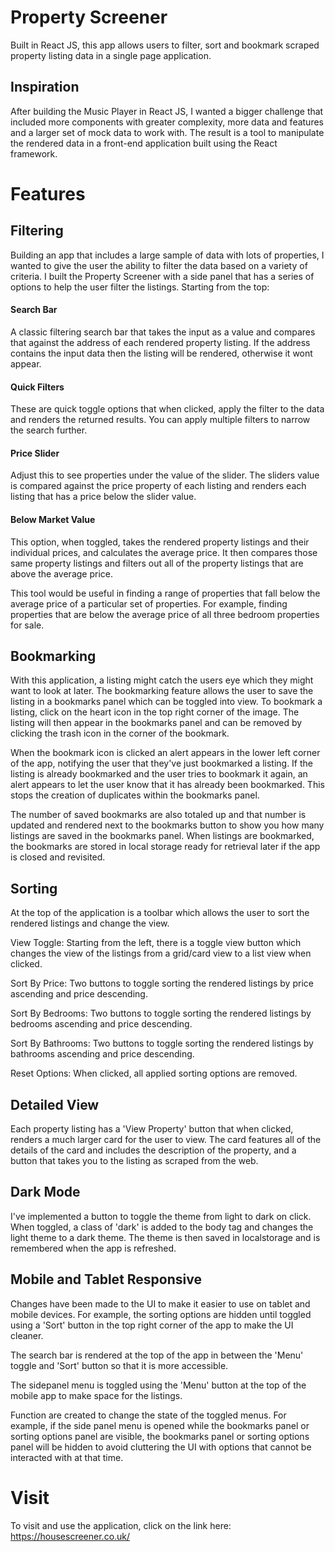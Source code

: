 # Property Screener

Built in React JS, this app allows users to filter, sort and bookmark scraped property listing data in a single page application.

## Inspiration

After building the Music Player in React JS, I wanted a bigger challenge that included more components with greater complexity, more data and features and a larger
set of mock data to work with. The result is a tool to manipulate the rendered data in a front-end application built using the React framework.

# Features

## Filtering

Building an app that includes a large sample of data with lots of properties, I wanted to give the user the ability to filter the data based on a variety of criteria. 
I built the Property Screener with a side panel that has a series of options to help the user filter the listings. Starting from the top:

#### Search Bar

A classic filtering search bar that takes the input as a value and compares that against the address of each rendered property listing. If the address contains the input
data then the listing will be rendered, otherwise it wont appear.


#### Quick Filters

These are quick toggle options that when clicked, apply the filter to the data and renders the returned results. You can apply multiple filters to narrow the search
further.

#### Price Slider

Adjust this to see properties under the value of the slider. The sliders value is compared against the price property of each listing and renders each listing that has
a price below the slider value.

#### Below Market Value

This option, when toggled, takes the rendered property listings and their individual prices, and calculates the average price. It then compares those same property
listings and filters out all of the property listings that are above the average price. 

This tool would be useful in finding a range of properties that fall below the
average price of a particular set of properties. For example, finding properties that are below the average price of all three bedroom properties for sale.

## Bookmarking

With this application, a listing might catch the users eye which they might want to look at later. The bookmarking feature allows the user to save the listing in a 
bookmarks panel which can be toggled into view. To bookmark a listing, click on the heart icon in the top right corner of the image. The listing will 
then appear in the bookmarks panel and can be removed by clicking the trash icon in the corner of the bookmark.

When the bookmark icon is clicked an alert appears in the lower left corner of the app, notifying the user that they've just bookmarked a listing. If the listing is
already bookmarked and the user tries to bookmark it again, an alert appears to let the user know that it has already been bookmarked. This stops the creation of 
duplicates within the bookmarks panel.

The number of saved bookmarks are also totaled up and that number is updated and rendered next to the bookmarks button to show you how many listings 
are saved in the bookmarks panel. When listings are bookmarked, the bookmarks are stored in local storage ready for retrieval later if the app is 
closed and revisited.

## Sorting

At the top of the application is a toolbar which allows the user to sort the rendered listings and change the view.

View Toggle: Starting from the left, there is a toggle view button which changes the view of the listings from a grid/card view to a list view when clicked. 

Sort By Price: Two buttons to toggle sorting the rendered listings by price ascending and price descending.

Sort By Bedrooms: Two buttons to toggle sorting the rendered listings by bedrooms ascending and price descending.

Sort By Bathrooms: Two buttons to toggle sorting the rendered listings by bathrooms ascending and price descending.

Reset Options: When clicked, all applied sorting options are removed.

## Detailed View

Each property listing has a 'View Property' button that when clicked, renders a much larger card for the user to view. The card features all of the details of the card 
and includes the description of the property, and a button that takes you to the listing as scraped from the web.

## Dark Mode

I've implemented a button to toggle the theme from light to dark on click. When toggled, a class of 'dark' is added to the body tag and changes the light theme to 
a dark theme. The theme is then saved in localstorage and is remembered when the app is refreshed.

## Mobile and Tablet Responsive

Changes have been made to the UI to make it easier to use on tablet and mobile devices. For example, the sorting options are hidden until toggled using a 'Sort' button
in the top right corner of the app to make the UI cleaner.

The search bar is rendered at the top of the app in between the 'Menu' toggle and 'Sort' button so that it is more accessible.

The sidepanel menu is toggled using the 'Menu' button at the top of the mobile app to make space for the listings.

Function are created to change the state of the toggled menus. For example, if the side panel menu is opened while the bookmarks panel or sorting options panel are
visible, the bookmarks panel or sorting options panel will be hidden to avoid cluttering the UI with options that cannot be interacted with at that time.

# Visit

To visit and use the application, click on the link here: https://housescreener.co.uk/
